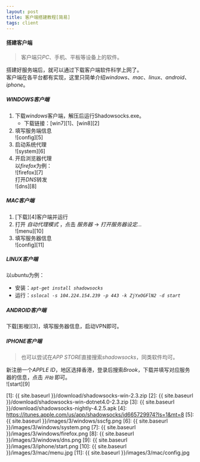 ```yaml
---
layout: post
title: 客户端搭建教程[简易]
tags: client
---
```


#### 搭建客户端
> 客户端只*PC*、手机、平板等设备上的软件。

搭建好服务端后，就可以通过下载客户端软件科学上网了。  
客户端在各平台都有实现，这里只简单介绍*windows*、*mac*、*linux*、*android*、*iphone*。

##### *WINDOWS*客户端
1. 下载*windows*客户端，解压后运行Shadowsocks.exe。
    - 下载链接：[win7][1]、[win8][2]
2. 填写服务端信息  
![config][5]
3. 启动系统代理  
![system][6]
4. 开启浏览器代理  
以*firefox*为例：  
![firefox][7]  
打开*DNS*转发  
![dns][8]

##### *MAC*客户端
1. [下载][4]客户端并运行
2. 打开 *自动代理模式* ，点击 *服务器* -> *打开服务器设定...*  
![menu][10]
3. 填写服务器信息  
![config][11]

##### *LINUX*客户端
以ubuntu为例：

- 安装：*`apt-get install shadowsocks`*
- 运行：*`sslocal -s 104.224.154.239 -p 443 -k ZjYxOGFlN2 -d start`*

##### *ANDROID*客户端
下载[影梭][3]，填写服务器信息，启动VPN即可。

##### *IPHONE*客户端
> 也可以尝试在*APP STORE*直接搜索*shadowsocks*，同类软件均可。

新注册一个*APPLE ID*，地区选择香港，登录后搜索*Brook*，下载并填写对应服务器的信息，点击 *`开始`* 即可。  
![start][9]

[1]: {{ site.baseurl }}/download/shadowsocks-win-2.3.zip
[2]: {{ site.baseurl }}/download/shadowsocks-win-dotnet4.0-2.3.zip
[3]: {{ site.baseurl }}/download/shadowsocks-nightly-4.2.5.apk
[4]: https://itunes.apple.com/us/app/shadowsocks/id665729974?ls=1&mt=8
[5]: {{ site.baseurl }}/images/3/windows/sscfg.png
[6]: {{ site.baseurl }}/images/3/windows/system.png
[7]: {{ site.baseurl }}/images/3/windows/firefox.png
[8]: {{ site.baseurl }}/images/3/windows/dns.png
[9]: {{ site.baseurl }}/images/3/iphone/start.png
[10]: {{ site.baseurl }}/images/3/mac/menu.jpg
[11]: {{ site.baseurl }}/images/3/mac/config.jpg
